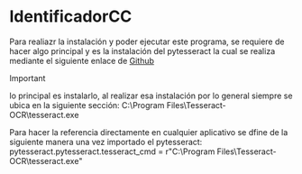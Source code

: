 # IdentificadorCC

Para realiazr la instalación y poder ejecutar este programa, se requiere de hacer algo principal y es la instalación del pytesseract
la cual se realiza mediante el siguiente enlace de
[Github](https://download.cnet.com/es/tesseract-ocr/3000-2067_4-78705431.html)

>[!IMPORTANT]

lo principal es instalarlo, al realizar esa instalación por lo general siempre se ubica en la siguiente sección:
C:\\Program Files\\Tesseract-OCR\\tesseract.exe

Para hacer la referencia directamente en cualquier aplicativo se dfine de la siguiente manera una vez importado el pytesseract:
pytesseract.pytesseract.tesseract_cmd = r"C:\\Program Files\\Tesseract-OCR\\tesseract.exe"
